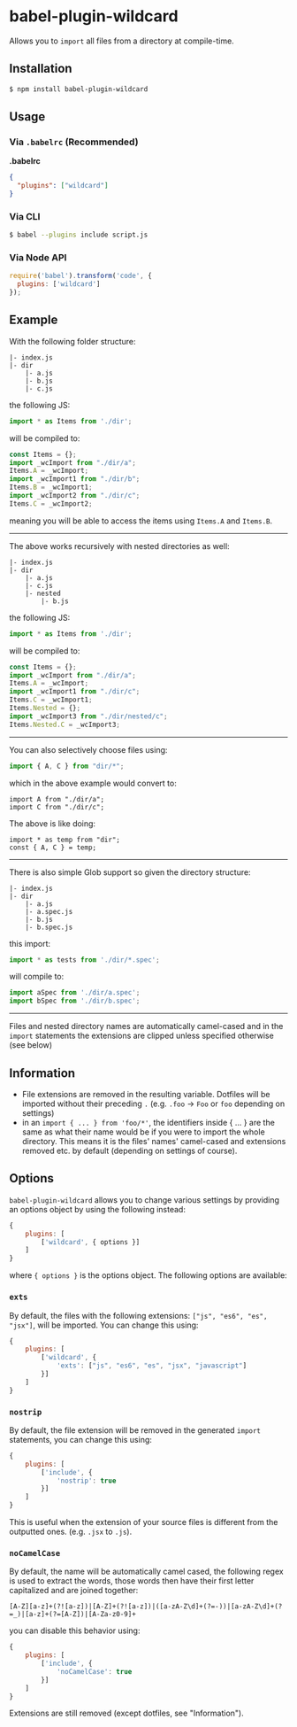 # babel-plugin-wildcard

Allows you to `import` all files from a directory at compile-time.

## Installation

```sh
$ npm install babel-plugin-wildcard
```

## Usage

### Via `.babelrc` (Recommended)

**.babelrc**

```json
{
  "plugins": ["wildcard"]
}
```

### Via CLI

```sh
$ babel --plugins include script.js
```

### Via Node API

```javascript
require('babel').transform('code', {
  plugins: ['wildcard']
});
```

## Example

With the following folder structure:

```
|- index.js
|- dir
    |- a.js
    |- b.js
    |- c.js
```

the following JS:

```javascript
import * as Items from './dir';
```

will be compiled to:

```javascript
const Items = {};
import _wcImport from "./dir/a";
Items.A = _wcImport;
import _wcImport1 from "./dir/b";
Items.B = _wcImport1;
import _wcImport2 from "./dir/c";
Items.C = _wcImport2;
```

meaning you will be able to access the items using `Items.A` and `Items.B`.

---

The above works recursively with nested directories as well:

```
|- index.js
|- dir
    |- a.js
    |- c.js
    |- nested
        |- b.js
```

the following JS:

```javascript
import * as Items from './dir';
```

will be compiled to:

```javascript
const Items = {};
import _wcImport from "./dir/a";
Items.A = _wcImport;
import _wcImport1 from "./dir/c";
Items.C = _wcImport1;
Items.Nested = {};
import _wcImport3 from "./dir/nested/c";
Items.Nested.C = _wcImport3;
```

---

You can also selectively choose files using:

```javascript
import { A, C } from "dir/*";
```

which in the above example would convert to:

```
import A from "./dir/a";
import C from "./dir/c";
```

The above is like doing:

```
import * as temp from "dir";
const { A, C } = temp;
```

---

There is also simple Glob support so given the directory structure:

```
|- index.js
|- dir
    |- a.js
    |- a.spec.js
    |- b.js
    |- b.spec.js
```

this import:

```javascript
import * as tests from './dir/*.spec';
```

will compile to:

```javascript
import aSpec from './dir/a.spec';
import bSpec from './dir/b.spec';
```

---

Files and nested directory names are automatically camel-cased and in the `import` statements the extensions are clipped unless specified otherwise (see below)

## Information

 - File extensions are removed in the resulting variable. Dotfiles will be imported without their preceding `.` (e.g. `.foo` -> `Foo` or `foo` depending on settings)
 - in an `import { ... } from 'foo/*'`, the identifiers inside { ... } are the same as what their name
 would be if you were to import the whole directory. This means it is the files' names' camel-cased and extensions removed etc. by default (depending on settings of course).

## Options

`babel-plugin-wildcard` allows you to change various settings by providing an options object by using the following instead:

```javascript
{
    plugins: [
        ['wildcard', { options }]
    ]
}
```

where `{ options }` is the options object. The following options are available:

### `exts`
By default, the files with the following extensions: `["js", "es6", "es", "jsx"]`, will be imported. You can change this using:

```javascript
{
    plugins: [
        ['wildcard', {
            'exts': ["js", "es6", "es", "jsx", "javascript"]
        }]
    ]
}
```

### `nostrip`
By default, the file extension will be removed in the generated `import` statements, you can change this using:

```javascript
{
    plugins: [
        ['include', {
            'nostrip': true
        }]
    ]
}
```

This is useful when the extension of your source files is different from the outputted ones. (e.g. `.jsx` to `.js`).

### `noCamelCase`
By default, the name will be automatically camel cased, the following regex is used to extract the words, those words then have their first letter capitalized and are joined together:

```
[A-Z][a-z]+(?![a-z])|[A-Z]+(?![a-z])|([a-zA-Z\d]+(?=-))|[a-zA-Z\d]+(?=_)|[a-z]+(?=[A-Z])|[A-Za-z0-9]+
```

you can disable this behavior using:

```javascript
{
    plugins: [
        ['include', {
            'noCamelCase': true
        }]
    ]
}
```

Extensions are still removed (except dotfiles, see "Information").
